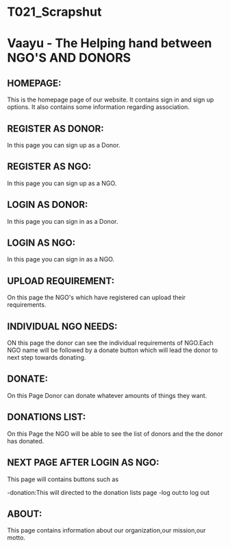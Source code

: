
# T021_Scrapshut
# Vaayu - The Helping hand between NGO'S AND DONORS
 

## HOMEPAGE:
 This is the homepage page of our website. It contains sign in and sign up options. It also contains some information regarding association.

 
 ## REGISTER AS DONOR:
 In this page you can sign up as a Donor.


 ## REGISTER AS NGO:
 In this page you can sign up as a NGO.

 

 ## LOGIN AS DONOR:
 In this page you can sign in as a Donor.


 
 ## LOGIN AS NGO:
 In this page you can sign in as a NGO.

 
 ## UPLOAD REQUIREMENT:
 On this page the NGO's which have registered can upload their requirements.

 
 ## INDIVIDUAL NGO NEEDS:
ON this page the donor can see the individual requirements of NGO.Each NGO name will be followed by a donate button which will lead the donor to next step towards donating.


 
 ## DONATE:
 On this Page Donor can donate whatever amounts of things they want.

 
 ## DONATIONS LIST:
 On this Page the NGO will be able to see the list of donors and the the donor has donated.
 
 ## NEXT PAGE AFTER LOGIN AS NGO:
 This page will contains buttons such as

 -donation:This will directed to the donation lists page
 -log out:to log out

 
 ## ABOUT:
 This page contains information about our organization,our mission,our motto.
